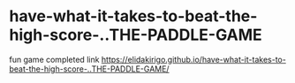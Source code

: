 # have-what-it-takes-to-beat-the-high-score-..THE-PADDLE-GAME
fun game completed
link https://elidakirigo.github.io/have-what-it-takes-to-beat-the-high-score-..THE-PADDLE-GAME/
